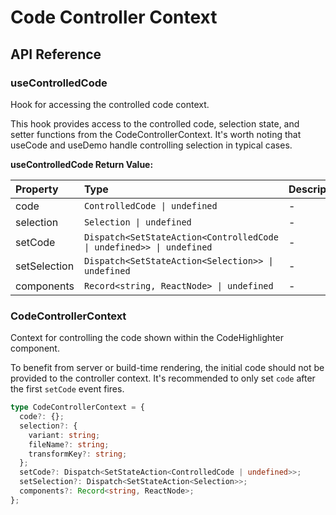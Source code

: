 # Code Controller Context

[//]: types.ts '<-- Autogenerated By (do not edit the following markdown directly)'

## API Reference

### useControlledCode

Hook for accessing the controlled code context.

This hook provides access to the controlled code, selection state, and setter functions
from the CodeControllerContext. It's worth noting that useCode and useDemo handle
controlling selection in typical cases.

**useControlledCode Return Value:**

| Property     | Type                                                                 | Description |
| :----------- | :------------------------------------------------------------------- | :---------- |
| code         | `ControlledCode \| undefined`                                        | -           |
| selection    | `Selection \| undefined`                                             | -           |
| setCode      | `Dispatch<SetStateAction<ControlledCode \| undefined>> \| undefined` | -           |
| setSelection | `Dispatch<SetStateAction<Selection>> \| undefined`                   | -           |
| components   | `Record<string, ReactNode> \| undefined`                             | -           |

### CodeControllerContext

Context for controlling the code shown within the CodeHighlighter component.

To benefit from server or build-time rendering, the initial code should not be provided
to the controller context. It's recommended to only set `code` after the first `setCode`
event fires.

```typescript
type CodeControllerContext = {
  code?: {};
  selection?: {
    variant: string;
    fileName?: string;
    transformKey?: string;
  };
  setCode?: Dispatch<SetStateAction<ControlledCode | undefined>>;
  setSelection?: Dispatch<SetStateAction<Selection>>;
  components?: Record<string, ReactNode>;
};
```
